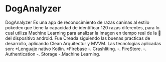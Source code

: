 # DogAnalyzer
DogAnalyzer
Es una app de reconocimiento de razas caninas al estilo pokedex que tiene la capacidad de identificar 120 razas diferentes, para lo cual utiliza Machine Learning para analizar la imagen en tiempo real de la 🎥 del dispositivo android.
Fue Creada siguiendo las buenas practicas de desarrollo, aplicando Clean Arquitectur y MVVM.
Las tecnologias aplicadas son:
*Lenguaje nativo Kotlin.
*Firebase 
   -. Crashliting.
   -. FireStore.
   -. Authentication
   -. Storage
   -.Machine Learning.
